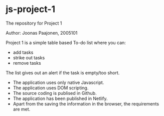# js-project-1
The repository for Project 1

Author: Joonas Paajonen, 2005101

Project 1 is a simple table based To-do list where you can:
- add tasks
- strike out tasks
- remove tasks

The list gives out an alert if the task is empty/too short.

- The application uses only native Javascript.
- The application uses DOM scripting.
- The source coding is publised in Github.
- The application has been published in Netlify.
- Apart from the saving the information in the browser, the requirements are met.
